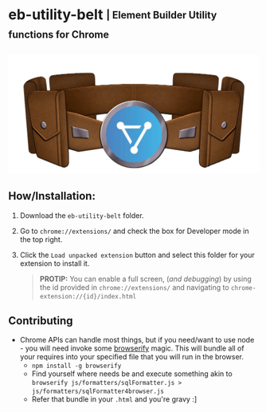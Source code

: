 # eb-utility-belt <sub><sup>| Element Builder Utility functions for Chrome </sup></sub>

![eb-belt](https://github.com/cloud-elements/eb-utility-belt/blob/master/resources/eb-belt.png?raw=true)

## How/Installation:
1. Download the `eb-utility-belt` folder.
1. Go to `chrome://extensions/` and check the box for Developer mode in the top right.
1. Click the `Load unpacked extension` button and select this folder for your extension to install it.

    > __PROTIP:__ You can enable a full screen, (_and debugging_) by using the id provided in `chrome://extensions/` and navigating to `chrome-extension://{id}/index.html`

## Contributing
- Chrome APIs can handle most things, but if you need/want to use node - you will need invoke some [browserify](https://github.com/browserify/browserify) magic. This will bundle all of your requires into your specified file that you will run in the browser. 
    - `npm install -g browserify`
    - Find yourself where needs be and execute something akin to `browserify js/formatters/sqlFormatter.js > js/formatters/sqlFormatter4browser.js`
    - Refer that bundle in your `.html` and you're gravy :]
